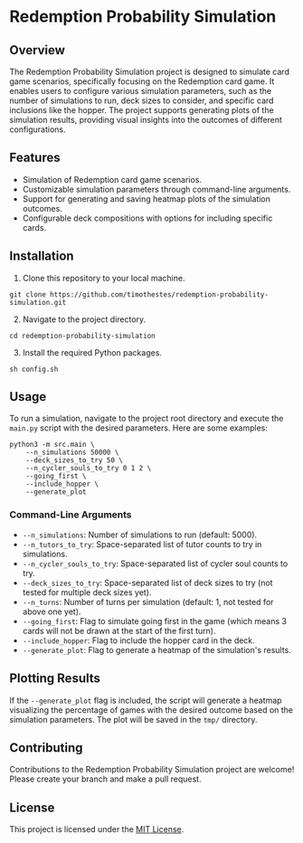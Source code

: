 # Redemption Probability Simulation

## Overview
The Redemption Probability Simulation project is designed to simulate card game scenarios, specifically focusing on the Redemption card game. It enables users to configure various simulation parameters, such as the number of simulations to run, deck sizes to consider, and specific card inclusions like the hopper. The project supports generating plots of the simulation results, providing visual insights into the outcomes of different configurations.

## Features
- Simulation of Redemption card game scenarios.
- Customizable simulation parameters through command-line arguments.
- Support for generating and saving heatmap plots of the simulation outcomes.
- Configurable deck compositions with options for including specific cards.

## Installation
1. Clone this repository to your local machine.

```
git clone https://github.com/timothestes/redemption-probability-simulation.git
```

2. Navigate to the project directory.
```
cd redemption-probability-simulation
```

3. Install the required Python packages.
```
sh config.sh
```

## Usage
To run a simulation, navigate to the project root directory and execute the `main.py` script with the desired parameters. Here are some examples:

```shell
python3 -m src.main \
    --n_simulations 50000 \
    --deck_sizes_to_try 50 \
    --n_cycler_souls_to_try 0 1 2 \
    --going_first \
    --include_hopper \
    --generate_plot
```

### Command-Line Arguments
- `--n_simulations`: Number of simulations to run (default: 5000).
- `--n_tutors_to_try`: Space-separated list of tutor counts to try in simulations.
- `--n_cycler_souls_to_try`: Space-separated list of cycler soul counts to try.
- `--deck_sizes_to_try`: Space-separated list of deck sizes to try (not tested for multiple deck sizes yet).
- `--n_turns`: Number of turns per simulation (default: 1, not tested for above one yet).
- `--going_first`: Flag to simulate going first in the game (which means 3 cards will not be drawn at the start of the first turn).
- `--include_hopper`: Flag to include the hopper card in the deck.
- `--generate_plot`: Flag to generate a heatmap of the simulation's results.

## Plotting Results
If the `--generate_plot` flag is included, the script will generate a heatmap visualizing the percentage of games with the desired outcome based on the simulation parameters. The plot will be saved in the `tmp/` directory.

## Contributing
Contributions to the Redemption Probability Simulation project are welcome! Please create your branch and make a pull request.

## License
This project is licensed under the [MIT License](LICENSE).